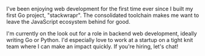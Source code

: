 I've been enjoying web development for the first time ever since I built my first Go project, "stackwrapr". The consolidated toolchain makes me want to leave the JavaScript ecosystem behind for good.

I'm currently on the look out for a role in backend web development, ideally writing Go or Python. I'd especially love to work at a startup on a tight knit team where I can make an impact quickly. If you're hiring, let's chat!
